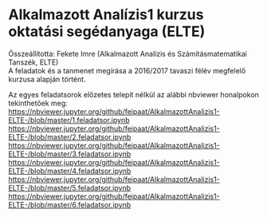 # Alkalmazott Analízis1 kurzus oktatási segédanyaga (ELTE)

Összeállította: Fekete Imre (Alkalmazott Analízis és Számításmatematikai Tanszék, ELTE)
<br>
A feladatok és a tanmenet megírása a 2016/2017 tavaszi félév megfelelő kurzusa alapján történt.

Az egyes feladatsorok előzetes telepít nélkül az alábbi nbviewer honalpokon tekinthetőek meg:
https://nbviewer.jupyter.org/github/feipaat/AlkalmazottAnalizis1-ELTE-/blob/master/1.feladatsor.ipynb
https://nbviewer.jupyter.org/github/feipaat/AlkalmazottAnalizis1-ELTE-/blob/master/2.feladatsor.ipynb
https://nbviewer.jupyter.org/github/feipaat/AlkalmazottAnalizis1-ELTE-/blob/master/3.feladatsor.ipynb
https://nbviewer.jupyter.org/github/feipaat/AlkalmazottAnalizis1-ELTE-/blob/master/4.feladatsor.ipynb
https://nbviewer.jupyter.org/github/feipaat/AlkalmazottAnalizis1-ELTE-/blob/master/5.feladatsor.ipynb
https://nbviewer.jupyter.org/github/feipaat/AlkalmazottAnalizis1-ELTE-/blob/master/6.feladatsor.ipynb
